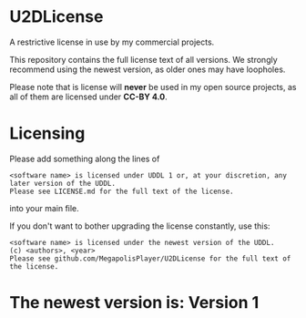 # U2DLicense

A restrictive license in use by my commercial projects.

This repository contains the full license text of all versions. We strongly recommend using the newest version, as older ones may have loopholes.

Please note that is license will **never** be used in my open source projects, as all of them are licensed under **CC-BY 4.0**.

# Licensing

Please add something along the lines of
```
<software name> is licensed under UDDL 1 or, at your discretion, any later version of the UDDL.
Please see LICENSE.md for the full text of the license.
```
into your main file.

If you don't want to bother upgrading the license constantly, use this:
```
<software name> is licensed under the newest version of the UDDL.
(c) <authors>, <year>
Please see github.com/MegapolisPlayer/U2DLicense for the full text of the license.
```

# The newest version is: Version 1
